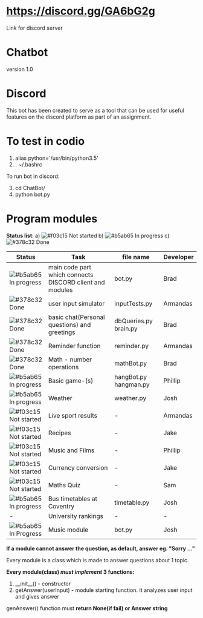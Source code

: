 # https://discord.gg/GA6bG2g
Link for discord server
# Chatbot
version 1.0
# Discord
This bot has been created to serve as a tool that can be used for useful features
on the discord platform as part of an assignment.

# To test in codio
1) alias python='/usr/bin/python3.5'
2) . ~/.bashrc

To run bot in discord:

3) cd ChatBot/
4) python bot.py

# Program modules

**Status list**:
a) ![#f03c15](https://placehold.it/15/f03c15/000000?text=+) Not started
b) ![#b5ab65](https://placehold.it/15/b5ab65/000000?text=+) In progress
c) ![#378c32](https://placehold.it/15/378c32/000000?text=+) Done

| Status | Task | file name | Developer |
| --- | --- | --- | --- |
| ![#b5ab65](https://placehold.it/15/b5ab65/000000?text=+) In progress | main code part which connects DISCORD client and modules | bot.py | Brad |
| ![#378c32](https://placehold.it/15/378c32/000000?text=+) Done | user input simulator | inputTests.py | Armandas |
| ![#378c32](https://placehold.it/15/378c32/000000?text=+) Done | basic chat(Personal questions) and greetings | dbQueries.py brain.py | Brad |
| ![#378c32](https://placehold.it/15/378c32/000000?text=+) Done | Reminder function | reminder.py | Armandas |
| ![#378c32](https://placehold.it/15/378c32/000000?text=+) Done | Math - number operations | mathBot.py | Brad |
| ![#b5ab65](https://placehold.it/15/b5ab65/000000?text=+) In progress | Basic game-(s) | hangBot.py hangman.py | Phillip |
| ![#b5ab65](https://placehold.it/15/b5ab65/000000?text=+) In progress | Weather | weather.py | Josh |
| ![#f03c15](https://placehold.it/15/f03c15/000000?text=+) Not started | Live sport results | - | Armandas |
| ![#f03c15](https://placehold.it/15/f03c15/000000?text=+) Not started | Recipes | - | Jake |
| ![#f03c15](https://placehold.it/15/f03c15/000000?text=+) Not started | Music and Films | - | Phillip |
| ![#f03c15](https://placehold.it/15/f03c15/000000?text=+) Not started | Currency conversion | - | Jake |
| ![#f03c15](https://placehold.it/15/f03c15/000000?text=+) Not started | Maths Quiz | - | Sam |
| ![#b5ab65](https://placehold.it/15/b5ab65/000000?text=+) In progress | Bus timetables at Coventry | timetable.py | Josh |
| - | University rankings | - | - |
| ![#b5ab65](https://placehold.it/15/b5ab65/000000?text=+) In Progress | Music module | bot.py | Josh |

**If a module cannot answer the question, as default, answer eg. "Sorry ..."**

Every module is a class which is made to answer questions about 1 topic.

**Every module(class) _must implement_ 3 functions:**
1. \_\_init\_\_() - constructor
2. getAnswer(userInput) - module starting function. It analyzes user input and gives answer

genAnswer() function must **return None(if fail) or Answer string**

